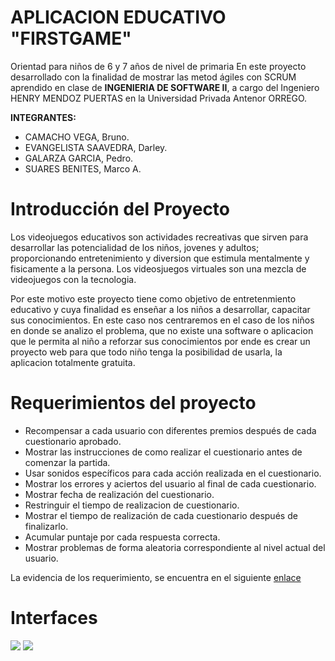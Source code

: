 # APLICACION EDUCATIVO "FIRSTGAME"
Orientad para niños de 6 y 7 años de nivel de primaria
En este proyecto desarrollado con la finalidad de  mostrar las metod ágiles con SCRUM aprendido en clase de **INGENIERIA DE SOFTWARE II**,
a cargo del Ingeniero HENRY MENDOZ PUERTAS en la Universidad Privada Antenor ORREGO.


**INTEGRANTES:**


+ CAMACHO VEGA, Bruno.
+ EVANGELISTA SAAVEDRA, Darley.
+ GALARZA GARCIA, Pedro.
+ SUARES BENITES, Marco A.

# Introducción del Proyecto

Los videojuegos educativos son actividades recreativas que sirven para desarrollar las potencialidad de los niños, jovenes y adultos; proporcionando entretenimiento y diversion que estimula mentalmente y fisicamente a la persona. Los videosjuegos virtuales son una mezcla de videojuegos con la tecnologia.

Por este motivo este proyecto tiene como objetivo de entretenmiento educativo y cuya finalidad es enseñar a los niños a desarrollar, capacitar sus conocimientos. En este caso nos centraremos en el caso de los niños en donde se analizo el problema, que no existe una software o aplicacion que le permita al niño a reforzar sus conocimientos por ende es  crear un proyecto web para que todo niño tenga 
la posibilidad de usarla, la aplicacion totalmente gratuita.

# Requerimientos del proyecto

+ Recompensar a cada usuario con diferentes premios después de cada cuestionario aprobado.
+ Mostrar las instrucciones de como realizar el cuestionario antes de comenzar la partida.
+ Usar sonidos específicos para cada acción realizada en el cuestionario.
+ Mostrar los errores y aciertos del usuario al final de cada cuestionario.
+ Mostrar fecha de realización del cuestionario.
+ Restringuir el tiempo de realizacion de cuestionario.
+ Mostrar el tiempo de realización de cada cuestionario después de finalizarlo.
+ Acumular puntaje por cada respuesta correcta.
+ Mostrar problemas de forma aleatoria correspondiente al nivel actual del usuario.

La evidencia de los requerimiento, se encuentra en el siguiente [enlace](https://trello.com/b/SitCRKMd/my-first-game)

# Interfaces

<img src='https://rawgit.com/DarleySaavedra/GitEvans/master/frame.jpg' />


<img src='https://rawgit.com/DarleySaavedra/GitEvans/master/frame2.jpg' />

